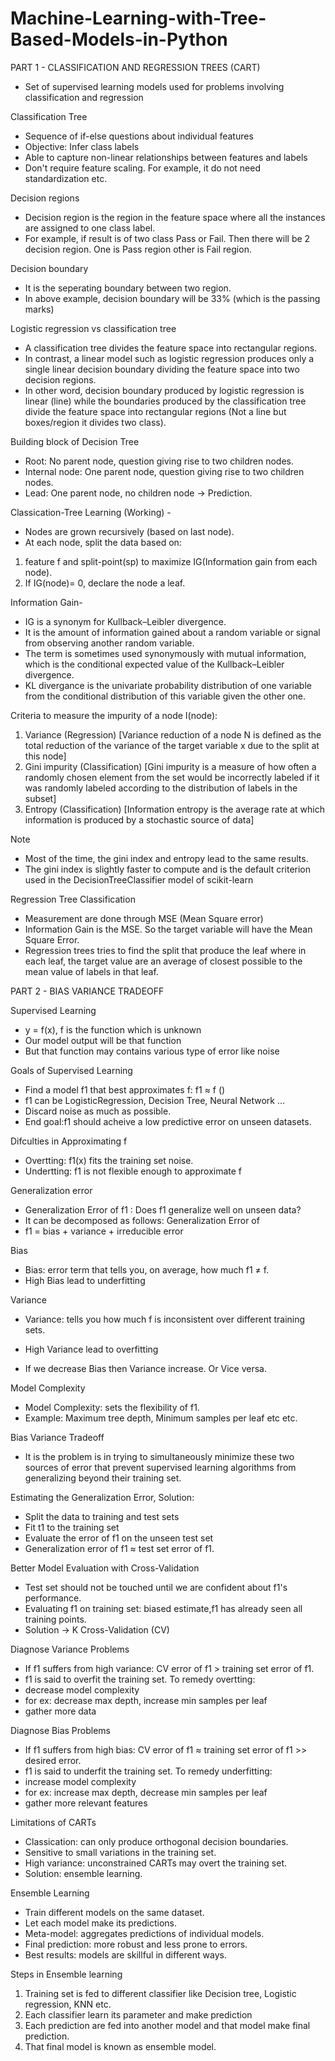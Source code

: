 # Machine-Learning-with-Tree-Based-Models-in-Python

PART 1 - CLASSIFICATION AND REGRESSION TREES (CART)
- Set of supervised learning models used for problems involving classification and regression

Classification Tree
- Sequence of if-else questions about individual features
- Objective: Infer class labels
- Able to capture non-linear relationships between features and labels
- Don't require feature scaling. For example, it do not need standardization etc.

Decision regions 
- Decision region is the region in the feature space where all the instances are assigned to one class label.
- For example, if result is of two class Pass or Fail. Then there will be 2 decision region. One is Pass region other is Fail region.

Decision boundary
- It is the seperating boundary between two region.
- In above example, decision boundary will be 33% (which is the passing marks)

Logistic regression vs classification tree
- A classification tree divides the feature space into rectangular regions.
- In contrast, a linear model such as logistic regression produces only a single linear decision boundary dividing the feature space into two decision regions.
- In other word, decision boundary produced by logistic regression is linear (line) while the boundaries produced by the classification tree divide the feature space into rectangular regions (Not a line but boxes/region it divides two class).

Building block of Decision Tree 
- Root: No parent node, question giving rise to two children nodes.
- Internal node: One parent node, question giving rise to two children nodes.
- Lead: One parent node, no children node -> Prediction.

Classication-Tree Learning (Working) - 
- Nodes are grown recursively (based on last node).
- At each node, split the data based on:
1. feature f and split-point(sp) to maximize IG(Information gain from each node).
2. If IG(node)= 0, declare the node a leaf.

Information Gain-
- IG is a synonym for Kullback–Leibler divergence.
- It is the amount of information gained about a random variable or signal from observing another random variable.
- The term is sometimes used synonymously with mutual information, which is the conditional expected value of the Kullback–Leibler divergence.
- KL divergance is the univariate probability distribution of one variable from the conditional distribution of this variable given the other one.

Criteria to measure the impurity of a node I(node):
1. Variance (Regression) [Variance reduction of a node N is defined as the total reduction of the variance of the target variable x due to the split at this node]
2. Gini impurity (Classification) [Gini impurity is a measure of how often a randomly chosen element from the set would be incorrectly labeled if it was randomly labeled according to the distribution of labels in the subset]
3. Entropy (Classification) [Information entropy is the average rate at which information is produced by a stochastic source of data]

Note 
- Most of the time, the gini index and entropy lead to the same results.
- The gini index is slightly faster to compute and is the default criterion used in the DecisionTreeClassifier model of scikit-learn

Regression Tree Classification
- Measurement are done through MSE (Mean Square error)
- Information Gain is the MSE. So the target variable will have the Mean Square Error.
- Regression trees tries to find the split that produce the leaf where in each leaf, the target value are an average of closest possible to the mean value of labels in that leaf.


PART 2 - BIAS VARIANCE TRADEOFF

Supervised Learning
- y = f(x), f is the function which is unknown
- Our model output will be that function
- But that function may contains various type of error like noise

Goals of Supervised Learning
- Find a model f1 that best approximates f: f1 ≈ f ()
- f1 can be LogisticRegression, Decision Tree, Neural Network ...
- Discard noise as much as possible.
- End goal:f1 should acheive a low predictive error on unseen datasets.

Difculties in Approximating f
- Overtting: f1(x) fits the training set noise.
- Undertting: f1 is not flexible enough to approximate f

Generalization error 
- Generalization Error of f1 : Does f1 generalize well on unseen data?
- It can be decomposed as follows: Generalization Error of
- f1 = bias + variance + irreducible error

Bias
- Bias: error term that tells you, on average, how much f1 ≠ f.
- High Bias lead to underfitting

Variance
- Variance: tells you how much f is inconsistent over different training sets.
- High Variance lead to overfitting

- If we decrease Bias then Variance increase. Or Vice versa.

Model Complexity
- Model Complexity: sets the flexibility of f1.
- Example: Maximum tree depth, Minimum samples per leaf etc etc.

Bias Variance Tradeoff 
- It is the problem is in trying to simultaneously minimize these two sources of error that prevent supervised learning algorithms from generalizing beyond their training set.

Estimating the Generalization Error, Solution:
- Split the data to training and test sets 
- Fit t1 to the training set
- Evaluate the error of f1 on the unseen test set
- Generalization error of f1 ≈ test set error of f1.

Better Model Evaluation with Cross-Validation
- Test set should not be touched until we are confident about f1's performance.
- Evaluating f1 on training set: biased estimate,f1 has already seen all training points.
- Solution → K Cross-Validation (CV)

Diagnose Variance Problems
- If f1 suffers from high variance: CV error of f1 > training set error of f1.
- f1 is said to overfit the training set. To remedy overtting:
- decrease model complexity
- for ex: decrease max depth, increase min samples per leaf
- gather more data

Diagnose Bias Problems
- If f1 suffers from high bias: CV error of f1 ≈ training set error of f1 >> desired error.
- f1 is said to underfit the training set. To remedy underfitting:
- increase model complexity
- for ex: increase max depth, decrease min samples per leaf
- gather more relevant features

Limitations of CARTs
- Classication: can only produce orthogonal decision boundaries.
- Sensitive to small variations in the training set.
- High variance: unconstrained CARTs may overt the training set.
- Solution: ensemble learning.

Ensemble Learning
- Train different models on the same dataset.
- Let each model make its predictions.
- Meta-model: aggregates predictions of individual models.
- Final prediction: more robust and less prone to errors.
- Best results: models are skillful in different ways.

Steps in Ensemble learning 
1. Training set is fed to different classifier like Decision tree, Logistic regression, KNN etc.
2. Each classifier learn its parameter and make prediction
3. Each prediction are fed into another model and that model make final prediction.
4. That final model is known as ensemble model.

